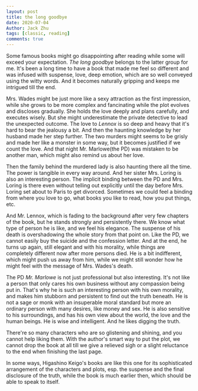 ```yaml
---
layout: post
title: the long goodbye
date: 2020-07-04
Author: Jack Zhu
tags: [classic, reading]
comments: true
---
```


Some famous books might go disappointing after reading while some will exceed your expectation. *The long goodbye* belongs to the latter group for me. It's been a long time to have a book that made me feel so different and was infused with suspense, love, deep emotion, which are so well conveyed using the witty words. And it becomes naturally gripping and keeps me intrigued till the end.

Mrs. Wades might be just more like a sexy attraction as the first impression, while she grows to be more complex and fancinating while the plot evolves and discloses gradually. She holds the love deeply and plans carefully, and executes wisely. But she might underestimate the private detective to lead the unexpected outcome. The love to *Lennox* is so deep and heavy that it's hard to bear the jealousy a bit. And then the haunting knowledge by her husband made her step further. The two murders might seems to be grisly and made her like a monster in some way, but it becomes justified if we count the love. And that night Mr. Marlowe(the PD) was mistaken to be another man, which might also remind us about her love.

Then the family behind the murdered lady is also haunting there all the time. The power is tangible in every way around. And her sister Mrs. Loring is also an interesting person. The implicit binding between the PD and Mrs. Loring is there even without telling out explicitly until the day before Mrs. Loring set about to Paris to get divorced. Sometimes we could feel a binding from where you love to go, what books you like to read, how you put things, etc.

And Mr. Lennox, which is fading to the background after very few chapters of the book, but he stands strongly and persistently there. We know what type of person he is like, and we feel his elegance. The suspense of his death is overshadowing the whole story from that point on. Like the PD, we cannot easily buy the suicide and the confession letter. And at the end, he turns up again, still elegant and with his morality, while things are completely different now after more persons died. He is a bit indifferent, which might push us away from him, while we might still wonder how he might feel with the message of Mrs. Wades's death.

The PD *Mr. Marlowe* is not just professional but also interesting. It's not like a person that only cares his own business without any compassion being put in. That's why he is such an interesting person with his own morality, and makes him stubborn and persistent to find out the truth beneath. He is not a sage or monk with an insuperable moral standard but more an ordinary person with many desires, like money and sex. He is also sensitive to his surroundings, and has his own view about the world, the love and the human beings. He is wise and intelligent. And he likes digging the truth.

There're so many characters who are so glistening and shining, and you cannot help liking them. With the author's smart way to put the plot, we cannot drop the book at all till we give a relieved sigh or a slight reluctance to the end when finishing the last page.

In some ways, Higashino Keigo's books are like this one for its sophisticated arrangement of the characters and plots, esp. the suspense and the final disclosure of the truth, while the book is much earlier then, which should be able to speak to itself.